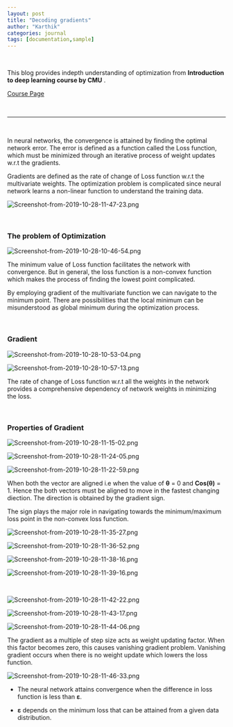 ```yaml
---
layout: post
title: "Decoding gradients"
author: "Karthik"
categories: journal
tags: [documentation,sample]
---
```



<br>



This blog provides indepth understanding of optimization from **Introduction to deep learning course by CMU** .

[Course Page](http://deeplearning.cs.cmu.edu/)



<br>



---



<br>

In neural networks, the convergence is attained by finding the optimal network error. The error is defined as a function called the Loss function, which must be minimized through an iterative process of weight updates w.r.t the gradients.

Gradients are defined as the rate of change of Loss function w.r.t the multivariate weights. The optimization problem is complicated since neural network learns a non-linear function to understand the training data.  

 

![Screenshot-from-2019-10-28-11-47-23.png](https://i.postimg.cc/rwsrKvyv/Screenshot-from-2019-10-28-11-47-23.png)





<br>






### The problem of Optimization

![Screenshot-from-2019-10-28-10-46-54.png](https://i.postimg.cc/nzNMN5YD/Screenshot-from-2019-10-28-10-46-54.png)

The minimum value of Loss function facilitates the network with convergence. But in general, the loss function is a non-convex function which makes the process of finding the lowest point complicated.  

By employing gradient of the multivariate function we can navigate to the minimum point. There are possibilities that the local minimum can be misunderstood as global minimum during the optimization process. 



<br>



### Gradient 

![Screenshot-from-2019-10-28-10-53-04.png](https://i.postimg.cc/F15dkqY4/Screenshot-from-2019-10-28-10-53-04.png)

![Screenshot-from-2019-10-28-10-57-13.png](https://i.postimg.cc/43brDh6b/Screenshot-from-2019-10-28-10-57-13.png)

The rate of change of Loss function w.r.t all the weights in the network provides a comprehensive dependency of network weights in minimizing the loss. 



<br>



### Properties of Gradient

![Screenshot-from-2019-10-28-11-15-02.png](https://i.postimg.cc/zBLTL4Jd/Screenshot-from-2019-10-28-11-15-02.png)


![Screenshot-from-2019-10-28-11-24-05.png](https://i.postimg.cc/cL9mrRRL/Screenshot-from-2019-10-28-11-24-05.png)

![Screenshot-from-2019-10-28-11-22-59.png](https://i.postimg.cc/zfvxjtzh/Screenshot-from-2019-10-28-11-22-59.png)

When both the vector are aligned i.e when the value of **θ** = 0 and **Cos(θ)** = 1.  Hence the both vectors must be aligned to move in the fastest changing diection. The direction is obtained by the gradient sign.

The sign plays the major role in navigating towards the minimum/maximum loss point in the non-convex loss function. 

![Screenshot-from-2019-10-28-11-35-27.png](https://i.postimg.cc/Jn4HJvRw/Screenshot-from-2019-10-28-11-35-27.png)


![Screenshot-from-2019-10-28-11-36-52.png](https://i.postimg.cc/s281QXHW/Screenshot-from-2019-10-28-11-36-52.png)


![Screenshot-from-2019-10-28-11-38-16.png](https://i.postimg.cc/zXJDfKDM/Screenshot-from-2019-10-28-11-38-16.png)

![Screenshot-from-2019-10-28-11-39-16.png](https://i.postimg.cc/52DM8C1f/Screenshot-from-2019-10-28-11-39-16.png)



<br>



![Screenshot-from-2019-10-28-11-42-22.png](https://i.postimg.cc/fyyHH8jp/Screenshot-from-2019-10-28-11-42-22.png)




![Screenshot-from-2019-10-28-11-43-17.png](https://i.postimg.cc/dt7HrS0T/Screenshot-from-2019-10-28-11-43-17.png)

![Screenshot-from-2019-10-28-11-44-06.png](https://i.postimg.cc/3JD1d4LX/Screenshot-from-2019-10-28-11-44-06.png)



The gradient as a multiple of step size acts as weight updating factor. When this factor becomes zero, this causes vanishing gradient problem. Vanishing gradient occurs when there is no weight update which lowers the loss function.  

![Screenshot-from-2019-10-28-11-46-33.png](https://i.postimg.cc/qBKQ76D8/Screenshot-from-2019-10-28-11-46-33.png)





- The neural network attains convergence when the difference in loss function is less than **ε**.  

- **ε** depends on the minimum loss that can be attained from a given data distribution. 

